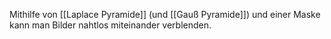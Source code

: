 Mithilfe von [[Laplace Pyramide]] (und [[Gauß Pyramide]]) und einer Maske kann man Bilder nahtlos miteinander verblenden.